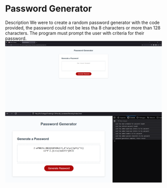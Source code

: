# Password Generator

Description
We were to create a random password generator with the code provided, the password could not be less tha 8 characters or more than 128 characters. The program must prompt the user with criteria for their password.
![Before password generation](https://github.com/GigaChimpus/randomn-password-generator-challenge-3/blob/main/Images/C3.PNG)
![post password generation](https://github.com/GigaChimpus/randomn-password-generator-challenge-3/blob/main/Images/c32.PNG)
